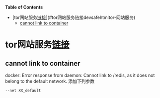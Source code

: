 
<!-- markdown-toc start - Don't edit this section. Run M-x markdown-toc-refresh-toc -->
**Table of Contents**

- [tor网站服务[链接](../dev/safe.html#tor-网站服务)](#tor网站服务链接devsafehtmltor-网站服务)
    - [cannot link to container](#cannot-link-to-container)

<!-- markdown-toc end -->
# tor网站服务[链接](../dev/safe.html#tor-网站服务) 


## cannot link to container

docker: Error response from daemon: Cannot link to /redis, as it does not belong to the default network.
添加下列参数

```
--net XX_default
```
